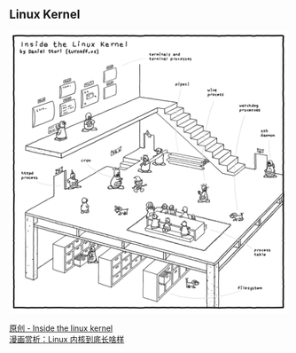 ## Linux Kernel
![Inside the linux kernel](/images/LinuxKernel.webp)  

[原创 - Inside the linux kernel](http://turnoff.us/geek/inside-the-linux-kernel/)  
[漫画赏析：Linux 内核到底长啥样](https://linux.cn/article-8290-1.html)